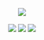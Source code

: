 <p align="center"><img align="center" src="https://github-readme-stats.vercel.app/api?username=ymherklotz&show_icons=true&theme=vue&include_all_commits=true" /></p>

<p align="center">
<a href="https://yannherklotz.com"><img align="center" src="https://img.shields.io/badge/blog-yannherklotz.com-00c266" /></a>
<a href="https://yannherklotz.com/docs/yannherklotz.gpg"><img align="center" src="https://img.shields.io/badge/pgp-0x61AF7535897E42B0-00c266" /></a>
<img align="center" src="https://img.shields.io/twitter/follow/ymherklotz?label=%40ymherklotz&logoColor=00c266&style=social" />
</p>
